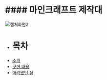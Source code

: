 #                 #### 마인크래프트 제작대 ####
![캡처화면2](https://user-images.githubusercontent.com/77636255/115140267-720aef80-a071-11eb-984f-d29fa7cadb50.PNG)
+ # 목차
* [소개](#소개)
* [구현 내용](#구현-내용)
* [어려웠던 점](#어려웠던-점)
